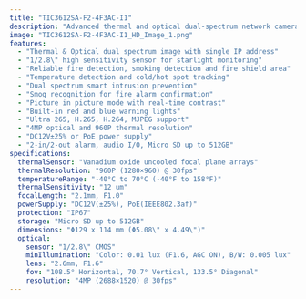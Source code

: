```yaml
---
title: "TIC3612SA-F2-4F3AC-I1"
description: "Advanced thermal and optical dual-spectrum network camera featuring reliable fire detection, temperature monitoring, and smart intrusion prevention capabilities. Offers dual video with single IP address and supports multiple video compression formats."
image: "TIC3612SA-F2-4F3AC-I1_HD_Image_1.png"
features:
  - "Thermal & Optical dual spectrum image with single IP address"
  - "1/2.8\" high sensitivity sensor for starlight monitoring"
  - "Reliable fire detection, smoking detection and fire shield area"
  - "Temperature detection and cold/hot spot tracking"
  - "Dual spectrum smart intrusion prevention"
  - "Smog recognition for fire alarm confirmation"
  - "Picture in picture mode with real-time contrast"
  - "Built-in red and blue warning lights"
  - "Ultra 265, H.265, H.264, MJPEG support"
  - "4MP optical and 960P thermal resolution"
  - "DC12V±25% or PoE power supply"
  - "2-in/2-out alarm, audio I/O, Micro SD up to 512GB"
specifications:
  thermalSensor: "Vanadium oxide uncooled focal plane arrays"
  thermalResolution: "960P (1280×960) @ 30fps"
  temperatureRange: "-40°C to 70°C (-40°F to 158°F)"
  thermalSensitivity: "12 um"
  focalLength: "2.1mm, F1.0"
  powerSupply: "DC12V(±25%), PoE(IEEE802.3af)"
  protection: "IP67"
  storage: "Micro SD up to 512GB"
  dimensions: "Φ129 x 114 mm (Φ5.08\" x 4.49\")"
  optical:
    sensor: "1/2.8\" CMOS"
    minIllumination: "Color: 0.01 lux (F1.6, AGC ON), B/W: 0.005 lux"
    lens: "2.6mm, F1.6"
    fov: "108.5° Horizontal, 70.7° Vertical, 133.5° Diagonal"
    resolution: "4MP (2688×1520) @ 30fps"
---
```

